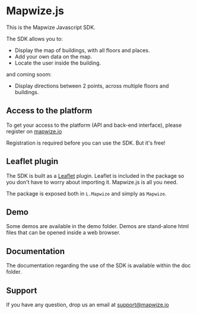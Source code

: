 # Mapwize.js

This is the Mapwize Javascript SDK. 

The SDK allows you to:

- Display the map of buildings, with all floors and places.
- Add your own data on the map.
- Locate the user inside the building.

and coming soom:

- Display directions between 2 points, across multiple floors and buildings.


## Access to the platform

To get your access to the platform (API and back-end interface), please register on [mapwize.io](https://www.mapwize.io)

Registration is required before you can use the SDK. But it's free!

## Leaflet plugin

The SDK is built as a [Leaflet](http://leafletjs.com/) plugin. Leaflet is included in the package so you don't have to worry about importing it. Mapwize.js is all you need.

The package is exposed both in `L.Mapwize` and simply as `Mapwize`.

## Demo

Some demos are available in the demo folder. Demos are stand-alone html files that can be opened inside a web browser.

## Documentation

The documentation regarding the use of the SDK is available within the doc folder.

## Support

If you have any question, drop us an email at [support@mapwize.io](mailto:support@mapwize.io)

